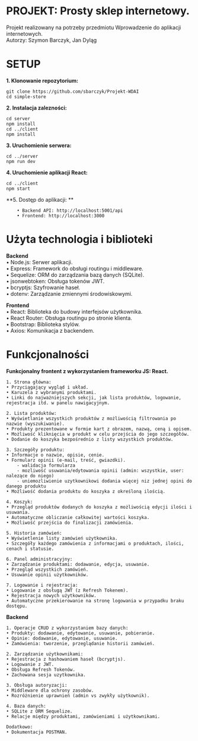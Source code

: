 # PROJEKT: Prosty sklep internetowy.

Projekt realizowany na potrzeby przedmiotu Wprowadzenie do aplikacji internetowych.  
Autorzy: Szymon Barczyk, Jan Dyląg

# SETUP

**1. Klonowanie repozytorium:**

```
git clone https://github.com/sbarczyk/Projekt-WDAI
cd simple-store
```

**2. Instalacja zalezności:**

```
cd server
npm install
cd ../client
npm install
```

**3. Uruchomienie serwera:**

```
cd ../server
npm run dev
```

**4. Uruchomienie aplikacji React:**

```
cd ../client
npm start
```

**5. Dostęp do aplikacji: **

```
	• Backend API: http://localhost:5001/api
	• Frontend: http://localhost:3000
```

# Użyta technologia i biblioteki

**Backend**  
 • Node.js: Serwer aplikacji.  
 • Express: Framework do obsługi routingu i middleware.  
 • Sequelize: ORM do zarządzania bazą danych (SQLite).  
 • jsonwebtoken: Obsługa tokenów JWT.  
 • bcryptjs: Szyfrowanie haseł.  
 • dotenv: Zarządzanie zmiennymi środowiskowymi.

**Frontend**  
 • React: Biblioteka do budowy interfejsów użytkownika.  
 • React Router: Obsługa routingu po stronie klienta.  
 • Bootstrap: Biblioteka stylów.  
 • Axios: Komunikacja z backendem.

# Funkcjonalności

**Funkcjonalny frontent z wykorzystaniem frameworku JS: React.**

    1. Strona główna:
    • Przyciągający wygląd i układ.
    • Karuzela z wybranymi produktami.
    • Linki do najważniejszych sekcji, jak lista produktów, logowanie, rejestracja itd. w panelu nawigacyjnym.

    2. Lista produktów:
    • Wyświetlanie wszystkich produktów z możliwością filtrowania po nazwie (wyszukiwanie).
    • Produkty prezentowane w formie kart z obrazem, nazwą, ceną i opisem.
    • Możliwość kliknięcia w produkt w celu przejścia do jego szczegółów.
    • Dodanie do koszyka bezpośrednio z listy wszystkich produktów.

    3. Szczegóły produktu:
    • Informacje o nazwie, opisie, cenie.
    • Formularz opinii (e-mail, treść, gwiazdki).
        - walidacja formularza
        - mozliwość usuwania/edytowania opinii (admin: wszystkie, user: nalezące do niego)
        - uniemozliwienie uzytkownikowi dodania więcej niz jednej opini do danego produktu
    • Możliwość dodania produktu do koszyka z określoną ilością.

    4. Koszyk:
    • Przegląd produktów dodanych do koszyka z możliwością edycji ilości i usuwania.
    • Automatyczne obliczanie całkowitej wartości koszyka.
    • Możliwość przejścia do finalizacji zamówienia.

    5. Historia zamówień:
    • Wyświetlenie listy zamówień użytkownika.
    • Szczegóły każdego zamówienia z informacjami o produktach, ilości, cenach i statusie.

    6. Panel administracyjny:
    • Zarządzanie produktami: dodawanie, edycja, usuwanie.
    • Przegląd wszystkich zamówień.
    • Usuwanie opinii użytkowników.

    7. Logowanie i rejestracja:
    • Logowanie z obsługą JWT (z Refresh Tokenem).
    • Rejestracja nowych użytkowników.
    • Automatyczne przekierowanie na stronę logowania w przypadku braku dostępu.

**Backend**

    1. Operacje CRUD z wykorzystaniem bazy danych:
    • Produkty: dodawanie, edytowanie, usuwanie, pobieranie.
    • Opinie: dodawanie, edytowanie, usuwanie.
    • Zamówienia: tworzenie, przeglądanie historii zamówień.

    2. Zarządzanie użytkownikami:
    • Rejestracja z hashowaniem haseł (bcryptjs).
    • Logowanie z JWT.
    • Obsługa Refresh Tokenów.
    • Zachowana sesja uzytkownika.

    3. Obsługa autoryzacji:
    • Middleware dla ochrony zasobów.
    • Rozróżnienie uprawnień (admin vs zwykły użytkownik).

    4. Baza danych:
    • SQLite z ORM Sequelize.
    • Relacje między produktami, zamówieniami i użytkownikami.

    Dodatkowo:
    • Dokumentacja POSTMAN.
